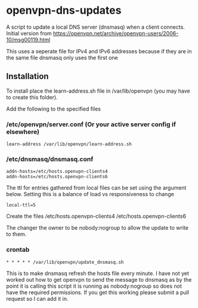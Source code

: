 # openvpn-dns-updates

A script to update a local DNS server (dnsmasq) when a client connects.  Initial version from https://openvpn.net/archive/openvpn-users/2006-10/msg00119.html

This uses a seperate file for IPv4 and IPv6 addresses because if they are in the same file dnsmasq only uses the first one

## Installation

To install place the learn-address.sh file in /var/lib/openvpn (you may have to create this folder).  

Add the following to the specified files

### /etc/openvpn/server.conf (Or your active server config if elsewhere)
```
learn-address /var/lib/openvpn/learn-address.sh
```


### /etc/dnsmasq/dnsmasq.conf
```
addn-hosts=/etc/hosts.openvpn-clients4
addn-hosts=/etc/hosts.openvpn-clients6
```
The ttl for entries gathered from local files can be set using the argument below.  Setting this is a balance of load vs responsiveness to change
```
local-ttl=5
```
Create the files
/etc/hosts.openvpn-clients4
/etc/hosts.openvpn-clients6

The changer the owner to be nobody:nogroup to allow the update to write to them.

### crontab
```
* * * * * /var/lib/openvpn/update_dnsmasq.sh
```

This is to make dnsmasq refresh the hosts file every minute.  I have not yet worked out how to get openvpn to send the message to dnsmasq as by the point it is calling this script it is running as nobody:nogroup so does not have the required permissions.  If you get this working please submit a pull request so I can add it in.


